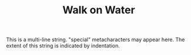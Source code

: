 ---
layout: project
title: Walk on Water
slug: walkonwater
service: Marketing and promotional materials, branding.
body: |
  This is a multi-line string.
  "special" metacharacters may
  appear here. The extent of this string is
  indicated by indentation.
---